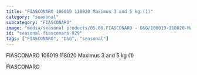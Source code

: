 ```yaml
---
title: "FIASCONARO 106019 118020 Maximus 3 and 5 kg (1)"
category: "seasonal"
subcategory: "FIASCONARO"
image: "media/seasonal products/05.06.FIASCONARO - D&G/106019-118020-Maximus-3-and-5-kg-(1).jpg"
id: "seasonal-fiasconaro-929"
tags: ["FIASCONARO", "D&G", "seasonal"]
---
```


FIASCONARO 106019 118020 Maximus 3 and 5 kg (1)

FIASCONARO
